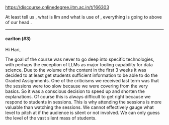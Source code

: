 https://discourse.onlinedegree.iitm.ac.in/t/166303

At least tell us , what is llm and what is use of , everything is going to above of our head .</p><hr>

<h4>carlton (#3)</h4>
<p>Hi Hari,</p>
<p>The goal of the course was never to go deep into specific technologies, with perhaps the exception of LLMs as major tooling capability for data science. Due to the volume of the content in the first 3 weeks it was decided to at least get students sufficient information to be able to do the Graded Assignments. One of the criticisms we received last term was that the sessions were too slow because we were covering from the very basics. So it was a conscious decision to speed up and shorten the explanations. Of course this is always difficult to get right because we respond to students in sessions. This is why attending the sessions is more valuable than watching the sessions. We cannot effectively gauge what level to pitch at if the audience is silent or not involved. We can only guess the level of the vast silent mass of students.